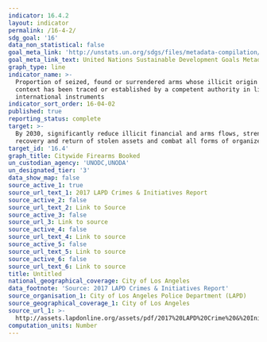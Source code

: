 ```yaml
---
indicator: 16.4.2
layout: indicator
permalink: /16-4-2/
sdg_goal: '16'
data_non_statistical: false
goal_meta_link: 'http://unstats.un.org/sdgs/files/metadata-compilation/Metadata-Goal-16.pdf'
goal_meta_link_text: United Nations Sustainable Development Goals Metadata (pdf 1361kB)
graph_type: line
indicator_name: >-
  Proportion of seized, found or surrendered arms whose illicit origin or
  context has been traced or established by a competent authority in line with
  international instruments
indicator_sort_order: 16-04-02
published: true
reporting_status: complete
target: >-
  By 2030, significantly reduce illicit financial and arms flows, strengthen the
  recovery and return of stolen assets and combat all forms of organized crime
target_id: '16.4'
graph_title: Citywide Firearms Booked
un_custodian_agency: 'UNODC,UNODA'
un_designated_tier: '3'
data_show_map: false
source_active_1: true
source_url_text_1: 2017 LAPD Crimes & Initiatives Report
source_active_2: false
source_url_text_2: Link to Source
source_active_3: false
source_url_3: Link to source
source_active_4: false
source_url_text_4: Link to source
source_active_5: false
source_url_text_5: Link to source
source_active_6: false
source_url_text_6: Link to source
title: Untitled
national_geographical_coverage: City of Los Angeles
data_footnote: 'Source: 2017 LAPD Crimes & Initiatives Report'
source_organisation_1: City of Los Angeles Police Department (LAPD)
source_geographical_coverage_1: City of Los Angeles
source_url_1: >-
  http://assets.lapdonline.org/assets/pdf/2017%20LAPD%20Crime%20&%20Initiatives.pdf
computation_units: Number
---
```

